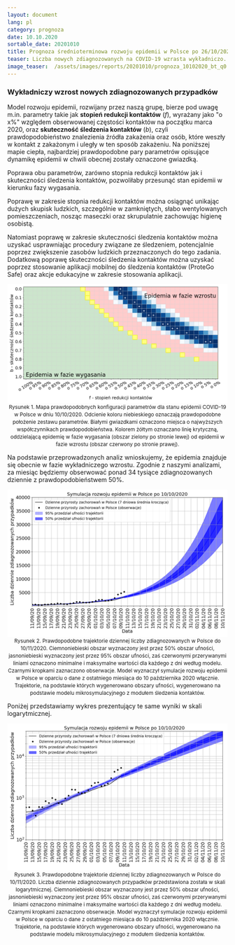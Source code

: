 ```yaml
---
layout: document
lang: pl
category: prognoza
date: 10.10.2020
sortable_date: 20201010
title: Prognoza średnioterminowa rozwoju epidemii w Polsce po 26/10/2020
teaser: Liczba nowych zdiagnozowanych na COVID-19 wzrasta wykładniczo. Według naszych analiz, za miesiąc będziemy obserwować ponad 34 tysiące zdiagnozowanych przypadków dziennie z prawdopodobieństwem 50%. O ile, oczywiście, nie przekroczony zostanie wcześniej limit liczby testów, jakie laboratoria w Polsce są w stanie wykonać w ciągu doby.
image_teaser:  /assets/images/reports/20201010/prognoza_10102020_bt_q0.6_pl_v7b_2.png
---
```


<h3>Wykładniczy wzrost nowych zdiagnozowanych przypadków</h3>

<p>Model rozwoju epidemii, rozwijany przez naszą grupę, bierze pod uwagę m.in. parametry takie jak <span style="font-weight: bold">stopień redukcji kontaktów</span> (<span style="font-style:italic">f</span>), wyrażany jako "o x%" względem obserwowanej częstości kontaktów na początku marca 2020, oraz <span style="font-weight: bold">skuteczność śledzenia kontaktów</span> (<span style="font-style: italic">b</span>), czyli prawdopodobieństwo znalezienia źródła zakażenia oraz osób, które weszły w kontakt z zakażonym i uległy w ten sposób zakażeniu. Na poniższej mapie ciepła, najbardziej prawdopodobne pary parametrów opisujące dynamikę epidemii w chwili obecnej zostały oznaczone gwiazdką. </p>

<p>Poprawa obu parametrów, zarówno stopnia redukcji kontaktów jak i skuteczności śledzenia kontaktów, pozwoliłaby przesunąć stan epidemii w kierunku fazy wygasania. </p>

<p>Poprawę w zakresie stopnia redukcji kontaktów można osiągnąć unikając dużych skupisk ludzkich, szczególnie w zamkniętych, słabo wentylowanych pomieszczeniach, nosząc maseczki oraz skrupulatnie zachowując higienę osobistą. </p>

<p>Natomiast poprawę w zakresie skuteczności śledzenia kontaktów można uzyskać usprawniając procedury związane ze śledzeniem, potencjalnie poprzez zwiększenie zasobów ludzkich przeznaczonych do tego zadania. Dodatkową poprawę skuteczności śledzenia kontaktów można uzyskać poprzez stosowanie aplikacji mobilnej do śledzenia kontaktów (ProteGo Safe) oraz akcje edukacyjne w zakresie stosowania aplikacji. </p>

<div style="text-align: center" class="row 90%">
    <span class="image fit"><img src="/assets/images/reports/20201010/heatmap_PL_bf_20201010_scenario2.png" style="display: block; margin: 0 auto;"/></span>
    <small>Rysunek 1. Mapa prawdopodobnych konfiguracji parametrów dla stanu epidemii COVID-19 w Polsce w dniu 10/10/2020. Odcienie koloru niebieskiego oznaczają prawdopodobne położenie zestawu parametrów. Białymi gwiazdkami oznaczono miejsca o najwyższych współczynnikach prawdopodobieństwa. Kolorem żółtym oznaczano linię krytyczną, oddzielającą epidemię w fazie wygasania (obszar zielony po stronie lewej) od epidemii w fazie wzrostu (obszar czerwony po stronie prawej).</small>
</div>

<p>Na podstawie przeprowadzonych analiz wnioskujemy, że epidemia znajduje się obecnie w fazie wykładniczego wzrostu. Zgodnie z naszymi analizami, za miesiąc będziemy obserwować ponad 34 tysiące zdiagnozowanych dziennie z prawdopodobieństwem 50%. </p>

<div style="text-align: center" class="row 90%">
    <span class="image fit">
    <img src="/assets/images/reports/20201010/prognoza_10102020_bt_q0.6_pl_v7b_2.png" style="display: block; margin: 0 auto;"/>
    </span>
    <small>Rysunek 2. Prawdopodobne trajektorie dziennej liczby zdiagnozowanych w Polsce do 10/11/2020. Ciemnoniebieski obszar wyznaczony jest przez 50% obszar ufności, jasnoniebieski wyznaczony jest przez 95% obszar ufności, zaś czerwonymi przerywanymi liniami oznaczono minimalne i maksymalne wartości dla każdego z dni według modelu. Czarnymi kropkami zaznaczono obserwacje. Model wyznaczył symulacje rozwoju epidemii w Polsce w oparciu o dane z ostatniego miesiąca do 10 października 2020 włącznie. Trajektorie, na podstawie których wygenerowano obszary ufności, wygenerowano na podstawie modelu mikrosymulacyjnego z modułem śledzenia kontaktów.</small>
</div>

<p>Poniżej przedstawiamy wykres prezentujący te same wyniki w skali logarytmicznej.</p>

<div style="text-align: center" class="row 90%">
    <span class="image fit">
    <img src="/assets/images/reports/20201010/prognoza_10102020_bt_q0.6_pl_v7b_2_semilogy.png" style="display: block; margin: 0 auto;"/>
    </span>
    <small>Rysunek 3. Prawdopodobne trajektorie dziennej liczby zdiagnozowanych w Polsce do 10/11/2020. Liczba dziennie zdiagnozowanych przypadków przedstawiona została w skali logarytmicznej. Ciemnoniebieski obszar wyznaczony jest przez 50% obszar ufności, jasnoniebieski wyznaczony jest przez 95% obszar ufności, zaś czerwonymi przerywanymi liniami oznaczono minimalne i maksymalne wartości dla każdego z dni według modelu. Czarnymi kropkami zaznaczono obserwacje. Model wyznaczył symulacje rozwoju epidemii w Polsce w oparciu o dane z ostatniego miesiąca do 10 października 2020 włącznie. Trajektorie, na podstawie których wygenerowano obszary ufności, wygenerowano na podstawie modelu mikrosymulacyjnego z modułem śledzenia kontaktów.</small>
</div>